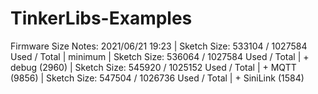 # TinkerLibs-Examples

Firmware Size Notes:
2021/06/21 19:23
|    Sketch Size: 533104 / 1027584  Used / Total                 | minimum
|    Sketch Size: 536064 / 1027584  Used / Total                 | + debug    (2960)
|    Sketch Size: 545920 / 1025152  Used / Total                 | + MQTT     (9856)
|    Sketch Size: 547504 / 1026736  Used / Total                 | + SiniLink (1584)
